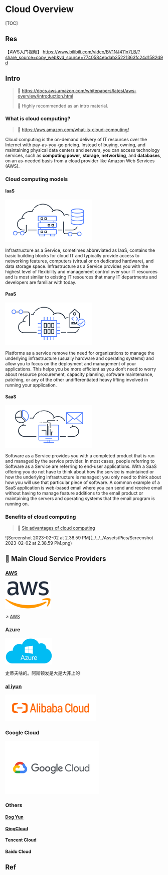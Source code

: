 # Cloud Overview

[TOC]



## Res

【AWS入门视频】 https://www.bilibili.com/video/BV1NJ411n7LB/?share_source=copy_web&vd_source=7740584ebdab35221363fc24d1582d9d



## Intro

> :link: https://docs.aws.amazon.com/whitepapers/latest/aws-overview/introduction.html
>
> :star2: Highly recommended as an intro material.



### What is cloud computing?

> :link: https://aws.amazon.com/what-is-cloud-computing/

Cloud computing is the on-demand delivery of IT resources over the Internet with pay-as-you-go pricing. Instead of buying, owning, and maintaining physical data centers and servers, you can access technology services, such as **computing power**, **storage**, **networking**, and **databases**, on an as-needed basis from a cloud provider like Amazon Web Services (AWS).

### Cloud computing models

#### IaaS

![img](../../../Assets/Pics/AWS-Types-of-Cloud-Computing_Infrastructure-as-a-Service.c2e061a42b68ec6d969880fb8768bcb8e5cc2e69.png)

Infrastructure as a Service, sometimes abbreviated as IaaS, contains the basic building blocks for cloud IT and typically provide access to networking features, computers (virtual or on dedicated hardware), and data storage space. Infrastructure as a Service provides you with the highest level of flexibility and management control over your IT resources and is most similar to existing IT resources that many IT departments and developers are familiar with today.

#### PaaS

![img](../../../Assets/Pics/AWS-Types-of-Cloud-Computing_Platform-as-a-Service.09f69255ee9f5d5cd6902f5e266b612682dcea2a.png)

Platforms as a service remove the need for organizations to manage the underlying infrastructure (usually hardware and operating systems) and allow you to focus on the deployment and management of your applications. This helps you be more efficient as you don’t need to worry about resource procurement, capacity planning, software maintenance, patching, or any of the other undifferentiated heavy lifting involved in running your application.

#### SaaS

![img](../../../Assets/Pics/AWS-Types-of-Cloud-Computing_Software-as-a-Service.2a06009d7eba715fbd4c9c298e9b1d85dab37cbf.png)

Software as a Service provides you with a completed product that is run and managed by the service provider. In most cases, people referring to Software as a Service are referring to end-user applications. With a SaaS offering you do not have to think about how the service is maintained or how the underlying infrastructure is managed; you only need to think about how you will use that particular piece of software. A common example of a SaaS application is web-based email where you can send and receive email without having to manage feature additions to the email product or maintaining the servers and operating systems that the email program is running on.

### Benefits of cloud computing

> :link: [Six advantages of cloud computing](https://docs.aws.amazon.com/whitepapers/latest/aws-overview/six-advantages-of-cloud-computing.html)

![Screenshot 2023-02-02 at 2.38.59 PM](../../../Assets/Pics/Screenshot 2023-02-02 at 2.38.59 PM.png)



## 🍱 Main Cloud Service Providers

### [AWS](https://aws.amazon.com)

<img src="../../../Assets/Pics/D9FE9AC9-DD57-4FB0-BDB7-3A87F5BC6920.png" alt="File:Amazon Web Services Logo.svg - Wikimedia Commons" style="zoom:50%;" />



↗️ [AWS](AWS/AWS.md) 





### Azure

<img src="../../../Assets/Pics/B5A07779-6C10-4C27-B3E2-BF39BF33A30F.png" alt="Q1-2020 Release: Microsoft Azure Officially Supported with Openbravo Cloud  | Openbravo Blog" style="zoom:50%;" />

  史蒂夫啥的。阿斯顿发是大是大非上的

### [al iyun](https://promotion.aliyun.com/ntms/act/kubernetes.html)

<img src="../../../Assets/Pics/60084E15-D80A-4A45-AB46-67175DFDDD13.png" alt="Getting Started with Alibaba Cloud(Aliyun) Function Compute to make  TypeScript-API and use fun-cli | Ondwn" style="zoom:70%;" />



### Google Cloud

![Google Cloud Platform Review | PCMag](../../../Assets/Pics/C8AF473B-2C5B-43AE-BE1E-3D196E622A94.png)





### Others

#### [Dog Yun](https://cvm.dogyun.com/traffic/package/list)



#### [QingCloud](https://www.qingcloud.com)



#### Tencent Cloud



#### Baidu Cloud



## Ref

